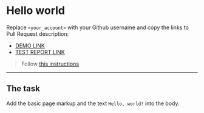 # Hello world
Replace `<your_account>` with your Github username and copy the links to Pull Request description:
- [DEMO LINK](https://oksenyuk-valentyna.github.io/layout_hello-world/)
- [TEST REPORT LINK](https://oksenyuk-valentyna.github.io/layout_hello-world/report/html_report/)

> Follow [this instructions](https://mate-academy.github.io/layout_task-guideline/#how-to-solve-the-layout-tasks-on-github)
___

## The task 
Add the basic page markup and the text `Hello, world!` into the body.
